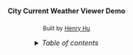 <div align="center">
  <br>
  <p>
    <b>City Current Weather Viewer Demo</b>
  </p>

  <p>
    <sub>Built by
      <a href="https://github.com/Ranger-118">Henry Hu</a>
    </sub>
  </p>

<details>
  <summary><i>Table of contents</i></summary>

---

- [Project Reference](#Project Reference)
  - [Release](#Release)
  - [Changelog](#Changelog)
  - [User Manual](#User Manual)
- [Technical Design](#Technical Design)
  - [Sequence Diagram](#Sequence Diagram)
  - [Class Diagram](#Class Diagram)



---
## Project Reference


### **Release**

1. Before all operations, you have to make sure your environment installed with maven and JDK
2. [Clone this repo](https://gitee.com/hken_17/weather-demo.git) with git.
3. Run `./start.sh` for compilation and application startup



---

### **Changelog**

Check branch and run `git log` for details.



---

### **User Manual**

1. Check and run the steps in [Release](#Release) first
2. After the service is built, open the browser and go to http://localhost:8080/page.html
3. To check one of the city current weather, you may select any one of the city in the drop down list
4. If you wish to add another city to the list, type the city name (make sure it's correct) in the field and click <kbd>Add</kbd> button
5. If you wish to remove the city from the list, you can click <kbd>Remove</kbd> button



---
## Technical Design


### **Sequence Diagram**

``` sequence
title: City Current Weather Viewer Demo
participant HTML Page
participant Controller
participant Service
participant Repository
participant Weather Public API

HTML Page->Controller: Get All Cities
Controller->Service: Get All Cities
Service->Repository: Get All Cities
Repository-->Service: Return city list
Service-->Controller: Return city list
Controller-->HTML Page: Return city list
HTML Page->Controller: Get weather for selected city
Controller->Service: Get weather for selected city
Service->>Weather Public API: Call Public API
Weather Public API-->>Service: Respond the weather info
Service-->Controller: Respond the weather info
Controller-->HTML Page: Respond the weather info
HTML Page->Controller: Add one city into the list
Controller->Service: Add one city into the list
Service->Repository: Add one city into the list
Repository-->Service: Added city
Service-->Controller: Respond with added city weather
Controller-->HTML Page: Respond with added city weather
HTML Page->Controller: Remove one city from the list
Controller->Service: Remove one city from the list
Service->Repository: Remove one city from the list
Controller-->HTML Page: Return true to HTML Page
```



---
### **Class Diagram**

![class-diagram](/class-diagram.png)